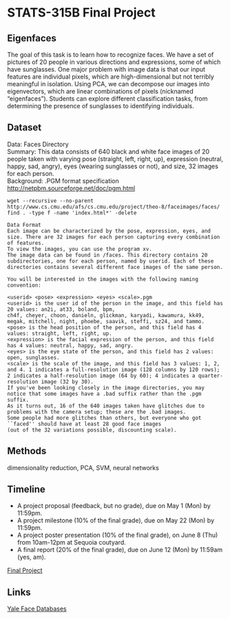 # STATS-315B Final Project

## Eigenfaces
The goal of this task is to learn how to recognize faces. We have a set of pictures of 20 people in various directions and expressions, some of which have sunglasses. One major problem with image data is that our input features are individual pixels, which are high-dimensional but not terribly meaningful in isolation. Using PCA, we can decompose our images into eigenvectors, which are linear combinations of pixels (nicknamed “eigenfaces”). Students can explore different classification tasks, from determining the presence of sunglasses to identifying individuals.

## Dataset
Data: Faces Directory   
Summary: This data consists of 640 black and white face images of 20 people taken with varying pose (straight, left, right, up), expression (neutral, happy, sad, angry), eyes (wearing sunglasses or not), and size, 32 images for each person.      
Background: .PGM format specification  
http://netpbm.sourceforge.net/doc/pgm.html
```
wget --recursive --no-parent http://www.cs.cmu.edu/afs/cs.cmu.edu/project/theo-8/faceimages/faces/
find . -type f -name 'index.html*' -delete
```
```
Data Format
Each image can be characterized by the pose, expression, eyes, and size. There are 32 images for each person capturing every combination of features.
To view the images, you can use the program xv.
The image data can be found in /faces. This directory contains 20 subdirectories, one for each person, named by userid. Each of these directories contains several different face images of the same person.

You will be interested in the images with the following naming convention:

<userid> <pose> <expression> <eyes> <scale>.pgm
<userid> is the user id of the person in the image, and this field has 20 values: an2i, at33, boland, bpm, 
ch4f, cheyer, choon, danieln, glickman, karyadi, kawamura, kk49, megak, mitchell, night, phoebe, saavik, steffi, sz24, and tammo.
<pose> is the head position of the person, and this field has 4 values: straight, left, right, up.
<expression> is the facial expression of the person, and this field has 4 values: neutral, happy, sad, angry.
<eyes> is the eye state of the person, and this field has 2 values: open, sunglasses.
<scale> is the scale of the image, and this field has 3 values: 1, 2, and 4. 1 indicates a full-resolution image (128 columns by 120 rows); 
2 indicates a half-resolution image (64 by 60); 4 indicates a quarter-resolution image (32 by 30).
If you've been looking closely in the image directories, you may notice that some images have a .bad suffix rather than the .pgm suffix. 
As it turns out, 16 of the 640 images taken have glitches due to problems with the camera setup; these are the .bad images. 
Some people had more glitches than others, but everyone who got ``faced'' should have at least 28 good face images 
(out of the 32 variations possible, discounting scale).
```


## Methods
dimensionality reduction, PCA, SVM, neural networks

## Timeline
- A project proposal (feedback, but no grade), due on May 1 (Mon) by 11:59pm.
- A project milestone (10% of the final grade), due on May 22 (Mon) by 11:59pm.
- A project poster presentation (10% of the final grade), on June 8 (Thu) from 10am-12pm at Sequoia coutyard.
- A final report (20% of the final grade), due on June 12 (Mon) by 11:59am (yes, am).

[Final Project](https://stanford-stats315b.github.io/spring2023/projects/)

## Links
[Yale Face Databases](https://libguides.princeton.edu/facedatabases)

